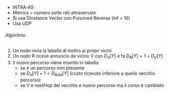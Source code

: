- INTRA-AS
- Metrica = numero sotto reti attraversate
- Si usa Dinstance Vector con Poisoned Reverse (inf = 16)
- Usa UDP
###### Algoritmo
1. Un nodo invia la tabella di inoltro ai propri vicini
2. Un nodo R riceve annuncio da vicino V con $D_V[Y]$ e fa $D_R[Y] = 1 + D_V[Y]$
3. Il nuovo percorso viene inserito in tabella
	- se è un percorso non presente
	- se $D_V[Y] + 1 < D_{Rold}[Y]$ (costo ricevuto inferiore a quello vecchio percorso)
	- se V è nextHop del vecchio e nuovo percorso ma il corso è cambiato
